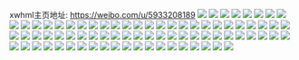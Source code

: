 xwhml主页地址: https://weibo.com/u/5933208189 
![](https://wx4.sinaimg.cn/mw2000/006tx8uhly1h9ew7qtgn8j31jt2df7u4.jpg) 
![](https://wx4.sinaimg.cn/mw2000/006tx8uhly1h9ew8cvpl8j32dc35su0z.jpg) 
![](https://wx4.sinaimg.cn/mw2000/006tx8uhly1h9ew7ru9ruj320p2s4kjl.jpg) 
![](https://wx4.sinaimg.cn/mw2000/006tx8uhly1h9ew7pz5htj30zx0y8k5g.jpg) 
![](https://wx4.sinaimg.cn/mw2000/006tx8uhly1h9ew8vxtdjj30h035s4q2.jpg) 
![](https://wx4.sinaimg.cn/mw2000/006tx8uhly1h9ewavvn9pj30u00u0dom.jpg) 
![](https://wx4.sinaimg.cn/mw2000/006tx8uhly1h8graf1baij30u018o44w.jpg) 
![](https://wx4.sinaimg.cn/mw2000/006tx8uhly1h8grc33ls1j30u00ziq8g.jpg) 
![](https://wx4.sinaimg.cn/mw2000/006tx8uhly1h8graerokjj30u018344j.jpg) 
![](https://wx4.sinaimg.cn/mw2000/006tx8uhly1h8graf8b7rj30u015a7a0.jpg) 
![](https://wx4.sinaimg.cn/mw2000/006tx8uhly1h8grc2w41kj30u013q46f.jpg) 
![](https://wx4.sinaimg.cn/mw2000/006tx8uhly1h6fq7779e0j30u011b400.jpg) 
![](https://wx4.sinaimg.cn/mw2000/006tx8uhly1h6fq7856yej30u0140akl.jpg) 
![](https://wx4.sinaimg.cn/mw2000/006tx8uhly1h6fq78jxjkj30u014077i.jpg) 
![](https://wx4.sinaimg.cn/mw2000/006tx8uhly1h6fq7xquprj30u01400ux.jpg) 
![](https://wx4.sinaimg.cn/mw2000/006tx8uhly1h6fq79g0zkj30u014eqco.jpg) 
![](https://wx4.sinaimg.cn/mw2000/006tx8uhly1h6fq7yjkg3j30tu0xqjsy.jpg) 
![](https://wx4.sinaimg.cn/mw2000/006tx8uhly1h5ulezwazjj30on0mzjty.jpg) 
![](https://wx4.sinaimg.cn/mw2000/006tx8uhly1h4zujv59w4j30xr141wst.jpg) 
![](https://wx4.sinaimg.cn/mw2000/006tx8uhly1h4zot6qvlfj30ty0x2qf5.jpg) 
![](https://wx4.sinaimg.cn/mw2000/006tx8uhly1h4zot7x8xsj317018jk8y.jpg) 
![](https://wx4.sinaimg.cn/mw2000/006tx8uhly1h4rn3i9wq5j30mi0u00xb.jpg) 
![](https://wx4.sinaimg.cn/mw2000/006tx8uhly1h4rn4cln04j30mi0u0q6y.jpg) 
![](https://wx4.sinaimg.cn/mw2000/006tx8uhgy1h416ucvg2hj30tu10ogv5.jpg) 
![](https://wx4.sinaimg.cn/mw2000/006tx8uhgy1h416rq2lofj32c03401kz.jpg) 
![](https://wx4.sinaimg.cn/mw2000/006tx8uhgy1h416rxxl9kj33402c0npe.jpg) 
![](https://wx4.sinaimg.cn/mw2000/006tx8uhgy1h416s6vbf0j32c03404qs.jpg) 
![](https://wx4.sinaimg.cn/mw2000/006tx8uhgy1h416seviy6j32c0340qv6.jpg) 
![](https://wx4.sinaimg.cn/mw2000/006tx8uhgy1h416si1e5kj32c0340u0x.jpg) 
![](https://wx4.sinaimg.cn/mw2000/006tx8uhgy1h416sw69t9j321b1t3hb7.jpg) 
![](https://wx4.sinaimg.cn/mw2000/006tx8uhgy1h416sl4tpcj312p180aii.jpg) 
![](https://wx4.sinaimg.cn/mw2000/006tx8uhgy1h416stl9yvj314g1hxkav.jpg) 
![](https://wx4.sinaimg.cn/mw2000/006tx8uhgy1h3x0dq2sxtj32dc35sqv7.jpg) 
![](https://wx4.sinaimg.cn/mw2000/006tx8uhgy1h3x0drxu1mj320v2joqv6.jpg) 
![](https://wx4.sinaimg.cn/mw2000/006tx8uhgy1h3x0gwj4nwj31oc1lke81.jpg) 
![](https://wx4.sinaimg.cn/mw2000/006tx8uhgy1h3x0eucs3mj30te0zptsf.jpg) 
![](https://wx4.sinaimg.cn/mw2000/006tx8uhgy1h3x0ditoftj31sc2dskjn.jpg) 
![](https://wx4.sinaimg.cn/mw2000/006tx8uhgy1h3x0dk367gj30q10y7qgu.jpg) 
![](https://wx4.sinaimg.cn/mw2000/006tx8uhly1h3ca7uxzsbj328t2buu0x.jpg) 
![](https://wx4.sinaimg.cn/mw2000/006tx8uhly1h3ca7tqnhqj31v92fzhdt.jpg) 
![](https://wx4.sinaimg.cn/mw2000/006tx8uhly1h11uz4roe8j31941vpnpd.jpg) 
![](https://wx4.sinaimg.cn/mw2000/006tx8uhly1h11vfts4efj31kl22ox6p.jpg) 
![](https://wx4.sinaimg.cn/mw2000/006tx8uhly1h02suwarroj32ah2quu0z.jpg) 
![](https://wx4.sinaimg.cn/mw2000/006tx8uhly1h02sva6wxxj33402c0kjm.jpg) 
![](https://wx4.sinaimg.cn/mw2000/006tx8uhly1h02swobazmj33402c01kz.jpg) 
![](https://wx4.sinaimg.cn/mw2000/006tx8uhly1h02sv6d7z6j33402c0x6r.jpg) 
![](https://wx4.sinaimg.cn/mw2000/006tx8uhly1h02suxucl8j33402c0npe.jpg) 
![](https://wx4.sinaimg.cn/mw2000/006tx8uhly1h02sv8e94gj32c0340e84.jpg) 
![](https://wx4.sinaimg.cn/mw2000/006tx8uhly1h02sv3l6d8j32c0340kjn.jpg) 
![](https://wx4.sinaimg.cn/mw2000/006tx8uhly1h02srei1jpj30ke0u3jys.jpg) 
![](https://wx4.sinaimg.cn/mw2000/006tx8uhly1h02sv4ms8qj30u0140q7g.jpg) 
![](https://wx4.sinaimg.cn/mw2000/006tx8uhly1h040r7e8a6j32c0340b2a.jpg) 
![](https://wx4.sinaimg.cn/mw2000/006tx8uhly1h040r30himj33402c0npe.jpg) 
![](https://wx4.sinaimg.cn/mw2000/006tx8uhly1h040rgbzucj32801o04qr.jpg) 
![](https://wx4.sinaimg.cn/mw2000/006tx8uhly1h0ddgenhoyj30w216le0o.jpg) 
![](https://wx4.sinaimg.cn/mw2000/006tx8uhgy1gzx2l8jz4dj316a1qhb29.jpg) 
![](https://wx4.sinaimg.cn/mw2000/006tx8uhgy1gzx2leyayoj328h32ab2b.jpg) 
![](https://wx4.sinaimg.cn/mw2000/006tx8uhgy1gzx2l4wergj31xa2vkqv7.jpg) 
![](https://wx4.sinaimg.cn/mw2000/006tx8uhgy1gzx2wcsisgj30rs0w9tov.jpg) 
![](https://wx4.sinaimg.cn/mw2000/006tx8uhgy1gzx2lbrpa1j31pl10n4qp.jpg) 
![](https://wx4.sinaimg.cn/mw2000/006tx8uhgy1gzx2kxjrx8j33402c0x6t.jpg) 
![](https://wx4.sinaimg.cn/mw2000/006tx8uhgy1gzx2llv14tj30u01407e6.jpg) 
![](https://wx4.sinaimg.cn/mw2000/006tx8uhgy1gzx2mt8vjbj30qn117gzd.jpg) 
![](https://wx4.sinaimg.cn/mw2000/006tx8uhgy1gzx2lkrly1j30u0140wo8.jpg) 
![](https://wx4.sinaimg.cn/mw2000/006tx8uhgy1gz0u2tivxoj31bv1s2x3z.jpg) 
![](https://wx4.sinaimg.cn/mw2000/006tx8uhgy1gz0u2mwdr5j30q30gptcs.jpg) 
![](https://wx4.sinaimg.cn/mw2000/006tx8uhgy1gz0u7c4ohmj30i30oxwkj.jpg) 
![](https://wx4.sinaimg.cn/mw2000/006tx8uhgy1gz0u2mavhzj30py0xen9m.jpg) 
![](https://wx4.sinaimg.cn/mw2000/006tx8uhly1gyx7g22npwj30wi17cb02.jpg) 
![](https://wx4.sinaimg.cn/mw2000/006tx8uhly1gyx7gb4p0nj31kw35sqv7.jpg) 
![](https://wx4.sinaimg.cn/mw2000/006tx8uhly1gyx7fzy8wej30kw1yh1h9.jpg) 
![](https://wx4.sinaimg.cn/mw2000/006tx8uhly1gyx7ge07orj32802yohdu.jpg) 
![](https://wx4.sinaimg.cn/mw2000/006tx8uhly1gyx7gqtydgj32by3407wk.jpg) 
![](https://wx4.sinaimg.cn/mw2000/006tx8uhly1gyx7hpcsyjj33402c0e87.jpg) 
![](https://wx4.sinaimg.cn/mw2000/006tx8uhly1gyx7ges0d9j30ku1c6k3l.jpg) 
![](https://wx4.sinaimg.cn/mw2000/006tx8uhly1gyx7fxwpx5j32c0340qv6.jpg) 
![](https://wx4.sinaimg.cn/mw2000/006tx8uhgy1gysfc124bgj31w02ionpe.jpg) 
![](https://wx4.sinaimg.cn/mw2000/006tx8uhly1gnkn1dpksvj30u00u0gsy.jpg) 
